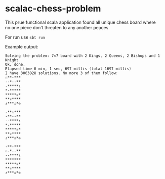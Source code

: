 # scalac-chess-problem
This prue functional scala application found all unique chess board where no one piece don't threaten to any another peaces.

For run use `sbt run`

Example output:
```
Solving the problem: 7×7 board with 2 Kings, 2 Queens, 2 Bishops and 1 Knight
Ok, done.
Elapsed time 0 min, 1 sec, 697 millis (total 1697 millis)
I have 3063828 solutions. No more 3 of them follow:
♘**-***
--*--**
-*****♗
*-*****
*****♕*
**♕****
♗***♔*♔

-**♘***
-**--**
--****♗
*-*****
*****♕*
**♕****
♗***♔*♔

-**-***
♘-*--**
--****♗
*******
*****♕*
**♕****
♗***♔*♔
```
